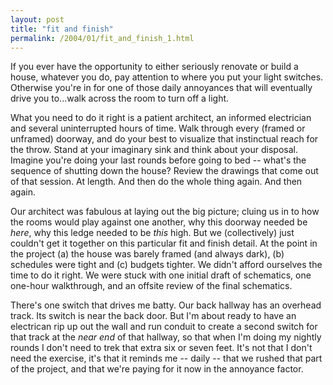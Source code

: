 ```yaml
---
layout: post
title: "fit and finish"
permalink: /2004/01/fit_and_finish_1.html
---
```


<p>If you ever have the opportunity to either seriously renovate or build a house, whatever you do, pay attention to where you put your light switches.  Otherwise you're in for one of those daily annoyances that will eventually drive you to...walk across the room to turn off a light.</p>

<p>What you need to do it right is a patient architect, an informed electrician and several uninterrupted hours of time.  Walk through every (framed or unframed) doorway, and do your best to visualize that instinctual reach for the throw.  Stand at your imaginary sink and think about your disposal.  Imagine you're doing your last rounds before going to bed -- what's the sequence of shutting down the house?  Review the drawings that come out of that session.  At length.  And then do the whole thing again.  And then again.</p>

<p>Our architect was fabulous at laying out the big picture; cluing us in to how the rooms would play against one another, why this doorway needed be <i>here</i>, why this ledge needed to be <i>this</i> high.  But we (collectively) just couldn't get it together on this particular fit and finish detail.  At the point in the project (a) the house was barely framed (and always dark), (b) schedules were tight and (c) budgets tighter.  We didn't afford ourselves the time to do it right.  We were stuck with one initial draft of schematics, one one-hour walkthrough, and an offsite review of the final schematics. </p>

<p>There's one switch that drives me batty.  Our back hallway has an overhead track.  Its switch is near the back door.  But I'm about ready to have an electrican rip up out the wall and run conduit to create a second switch for that track at the <i>near end</i> of that hallway, so that when I'm doing my nightly rounds I don't need to trek that extra six or seven feet.  It's not that I don't need the exercise, it's that it reminds me -- daily -- that we rushed that part of the project, and that we're paying for it now in the annoyance factor.</p>


